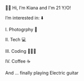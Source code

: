  👋🏻 Hi, I’m Kiana and I'm 21 Y/O!
 
 I’m interested in: ⬇️

 I.   Photogrphy 📸
 
 II.  Tech 💻
 
 III. Coding 👩🏻‍💻
 
 IV.  Coffee ☕️
 
 And ... finally playing Electric guitar
<!---
Kiana-ko/Kiana-ko is a ✨ special ✨ repository because its `README.md` (this file) appears on your GitHub profile.
You can click the Preview link to take a look at your changes.
--->
